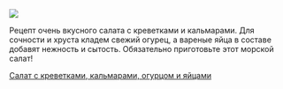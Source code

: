 <!--2025-06-04 22:08:17-->
<div class="yb">
  <div class="rss finecooking"><a href="https://finecooking.ru/recipe/salat-s-krevetkami-kalmarami-ogurcom-i-yaycami"><img src="https://finecooking.ru/images/recipe/salat-s-krevetkami-kalmarami-ogurcom-i-yaycami/photo/960w.jpg"></a><p>Рецепт очень вкусного салата с креветками и кальмарами. Для сочности и хруста кладем свежий огурец, а вареные яйца в составе добавят нежность и сытость. Обязательно приготовьте этот морской салат!</p>
 <p class="titl"><a href="https://finecooking.ru/recipe/salat-s-krevetkami-kalmarami-ogurcom-i-yaycami">Салат с креветками, кальмарами, огурцом и яйцами</a></p></div>
</div>
